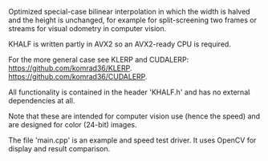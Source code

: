 
Optimized special-case bilinear interpolation
in which the width is halved and the height is unchanged,
for example for split-screening two frames or streams
for visual odometry in computer vision.

KHALF is written partly in AVX2
so an AVX2-ready CPU is required.

For the more general case see KLERP and CUDALERP:
https://github.com/komrad36/KLERP.
https://github.com/komrad36/CUDALERP.

All functionality is contained in the header 'KHALF.h'
and has no external dependencies at all.

Note that these are intended for computer vision use
(hence the speed) and are designed for color (24-bit) images.

The file 'main.cpp' is an example and speed test driver.
It uses OpenCV for display and result comparison.
